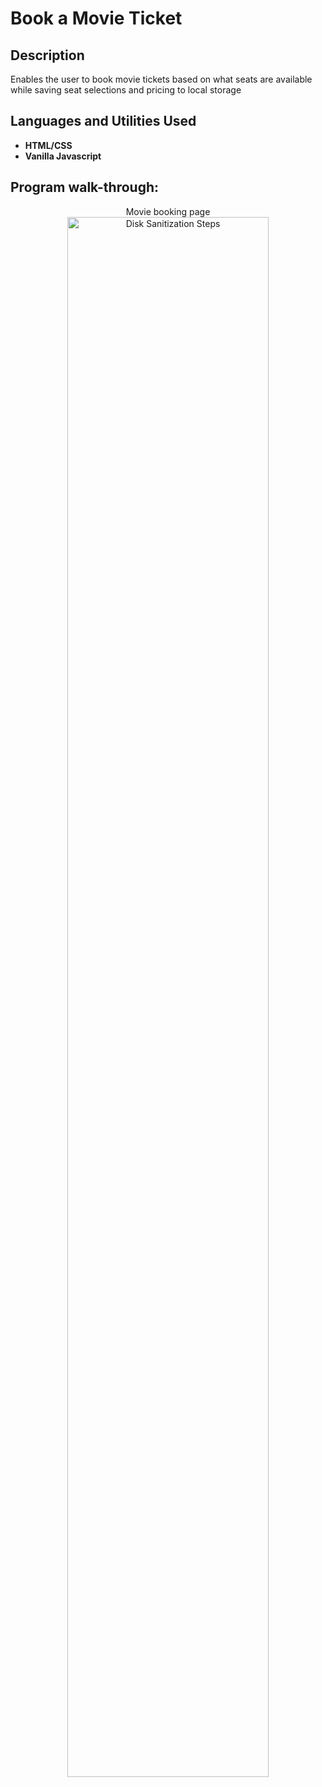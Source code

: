 <h1>Book a Movie Ticket</h1>


<h2>Description</h2>
Enables the user to book movie tickets based on what seats are available while saving seat selections and pricing to local storage
<br />


<h2>Languages and Utilities Used</h2>

- <b>HTML/CSS</b> 
- <b>Vanilla Javascript</b>


<h2>Program walk-through:</h2>

<p align="center">
Movie booking page <br/>
<img src="https://i.imgur.com/f9egad8.png" height="80%" width="80%" alt="Disk Sanitization Steps"/>
<br />
<br />

</p>

<!--
 ```diff
- text in red
+ text in green
! text in orange
# text in gray
@@ text in purple (and bold)@@
```
--!>
